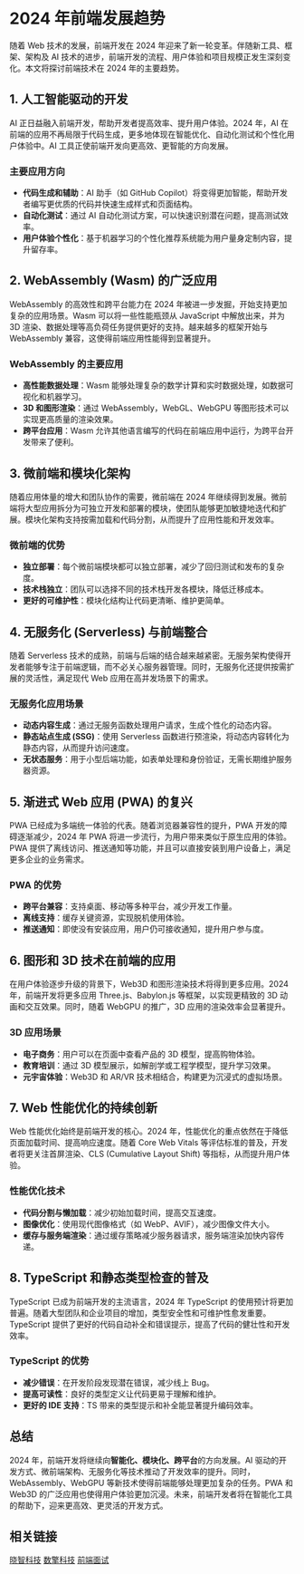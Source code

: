 # 2024 年前端发展趋势

随着 Web 技术的发展，前端开发在 2024 年迎来了新一轮变革。伴随新工具、框架、架构及 AI 技术的进步，前端开发的流程、用户体验和项目规模正发生深刻变化。本文将探讨前端技术在 2024 年的主要趋势。

## 1. **人工智能驱动的开发**

AI 正日益融入前端开发，帮助开发者提高效率、提升用户体验。2024 年，AI 在前端的应用不再局限于代码生成，更多地体现在智能优化、自动化测试和个性化用户体验中。AI 工具正使前端开发向更高效、更智能的方向发展。

### 主要应用方向

- **代码生成和辅助**：AI 助手（如 GitHub Copilot）将变得更加智能，帮助开发者编写更优质的代码并快速生成样式和页面结构。
- **自动化测试**：通过 AI 自动化测试方案，可以快速识别潜在问题，提高测试效率。
- **用户体验个性化**：基于机器学习的个性化推荐系统能为用户量身定制内容，提升留存率。

## 2. **WebAssembly (Wasm) 的广泛应用**

WebAssembly 的高效性和跨平台能力在 2024 年被进一步发掘，开始支持更加复杂的应用场景。Wasm 可以将一些性能瓶颈从 JavaScript 中解放出来，并为 3D 渲染、数据处理等高负荷任务提供更好的支持。越来越多的框架开始与 WebAssembly 兼容，这使得前端应用性能得到显著提升。

### WebAssembly 的主要应用

- **高性能数据处理**：Wasm 能够处理复杂的数学计算和实时数据处理，如数据可视化和机器学习。
- **3D 和图形渲染**：通过 WebAssembly，WebGL、WebGPU 等图形技术可以实现更高质量的渲染效果。
- **跨平台应用**：Wasm 允许其他语言编写的代码在前端应用中运行，为跨平台开发带来了便利。

## 3. **微前端和模块化架构**

随着应用体量的增大和团队协作的需要，微前端在 2024 年继续得到发展。微前端将大型应用拆分为可独立开发和部署的模块，使团队能够更加敏捷地迭代和扩展。模块化架构支持按需加载和代码分割，从而提升了应用性能和开发效率。

### 微前端的优势

- **独立部署**：每个微前端模块都可以独立部署，减少了回归测试和发布的复杂度。
- **技术栈独立**：团队可以选择不同的技术栈开发各模块，降低迁移成本。
- **更好的可维护性**：模块化结构让代码更清晰、维护更简单。

## 4. **无服务化 (Serverless) 与前端整合**

随着 Serverless 技术的成熟，前端与后端的结合越来越紧密。无服务架构使得开发者能够专注于前端逻辑，而不必关心服务器管理。同时，无服务化还提供按需扩展的灵活性，满足现代 Web 应用在高并发场景下的需求。

### 无服务化应用场景

- **动态内容生成**：通过无服务函数处理用户请求，生成个性化的动态内容。
- **静态站点生成 (SSG)**：使用 Serverless 函数进行预渲染，将动态内容转化为静态内容，从而提升访问速度。
- **无状态服务**：用于小型后端功能，如表单处理和身份验证，无需长期维护服务器资源。

## 5. **渐进式 Web 应用 (PWA) 的复兴**

PWA 已经成为多端统一体验的代表。随着浏览器兼容性的提升，PWA 开发的障碍逐渐减少，2024 年 PWA 将进一步流行，为用户带来类似于原生应用的体验。PWA 提供了离线访问、推送通知等功能，并且可以直接安装到用户设备上，满足更多企业的业务需求。

### PWA 的优势

- **跨平台兼容**：支持桌面、移动等多种平台，减少开发工作量。
- **离线支持**：缓存关键资源，实现脱机使用体验。
- **推送通知**：即使没有安装应用，用户仍可接收通知，提升用户参与度。

## 6. **图形和 3D 技术在前端的应用**

在用户体验逐步升级的背景下，Web3D 和图形渲染技术将得到更多应用。2024 年，前端开发将更多应用 Three.js、Babylon.js 等框架，以实现更精致的 3D 动画和交互效果。同时，随着 WebGPU 的推广，3D 应用的渲染效率会显著提升。

### 3D 应用场景

- **电子商务**：用户可以在页面中查看产品的 3D 模型，提高购物体验。
- **教育培训**：通过 3D 模型展示，如解剖学或工程学模型，提升学习效果。
- **元宇宙体验**：Web3D 和 AR/VR 技术相结合，构建更为沉浸式的虚拟场景。

## 7. **Web 性能优化的持续创新**

Web 性能优化始终是前端开发的核心。2024 年，性能优化的重点依然在于降低页面加载时间、提高响应速度。随着 Core Web Vitals 等评估标准的普及，开发者将更关注首屏渲染、CLS (Cumulative Layout Shift) 等指标，从而提升用户体验。

### 性能优化技术

- **代码分割与懒加载**：减少初始加载时间，提高交互速度。
- **图像优化**：使用现代图像格式（如 WebP、AVIF），减少图像文件大小。
- **缓存与服务端渲染**：通过缓存策略减少服务器请求，服务端渲染加快内容传递。

## 8. **TypeScript 和静态类型检查的普及**

TypeScript 已成为前端开发的主流语言，2024 年 TypeScript 的使用预计将更加普遍。随着大型团队和企业项目的增加，类型安全性和可维护性愈发重要。TypeScript 提供了更好的代码自动补全和错误提示，提高了代码的健壮性和开发效率。

### TypeScript 的优势

- **减少错误**：在开发阶段发现潜在错误，减少线上 Bug。
- **提高可读性**：良好的类型定义让代码更易于理解和维护。
- **更好的 IDE 支持**：TS 带来的类型提示和补全能显著提升编码效率。

## 总结

2024 年，前端开发将继续向**智能化、模块化、跨平台**的方向发展。AI 驱动的开发方式、微前端架构、无服务化等技术推动了开发效率的提升。同时，WebAssembly、WebGPU 等新技术使得前端能够处理更加复杂的任务。PWA 和 Web3D 的广泛应用也使得用户体验更加沉浸。未来，前端开发者将在智能化工具的帮助下，迎来更高效、更灵活的开发方式。

## 相关链接

[晓智科技](https://www.xiaozhi.shop/)
[数擎科技](https://www.shuqin.cc/)
[前端面试](https://fe.shuqin.cc/)